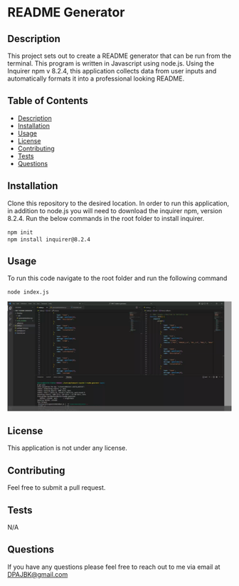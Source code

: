 # README Generator

## Description
This project sets out to create a README generator that can be run from the terminal. This program is written in Javascript using node.js. Using the Inquirer npm v 8.2.4, this application collects data from user inputs and automatically formats it into a professional looking README.  

## Table of Contents
 - [Description](#description)
 - [Installation](#installation)
 - [Usage](#usage)
 - [License](#license)
 - [Contributing](#contributing)
 - [Tests](#tests)
 - [Questions](#questions)
 ## Installation
 Clone this repository to the desired location. In order to run this application, in addition to node.js you will need to download the inquirer npm, version 8.2.4. Run the below commands in the root folder to install inquirer.
 ```
 npm init
 npm install inquirer@8.2.4 
 ```
 
 ## Usage
To run this code navigate to the root folder and run the following command
```
node index.js
```
[![Video Demonstration](./Assets/Screenshot.PNG)]({https://drive.google.com/file/d/1rZ8oiVCsyafsaXzujuod1fcobz6s8vYp/preview} "Video Preview")

## License
This application is not under any license.

## Contributing
Feel free to submit a pull request.

## Tests
N/A

## Questions
If you have any questions please feel free to reach out to me via email at DPAJBK@gmail.com
